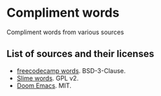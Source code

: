 # Compliment words

Compliment words from various sources

## List of sources and their licenses

- [freecodecamp words](https://github.com/freeCodeCamp/freeCodeCamp/blob/52c99823b84401cb7c173efb6020887f2d7d8be6/common/app/utils/words.json). BSD-3-Clause.
- [Slime words](https://github.com/slime/slime/blob/ee26c277fd7179e6690e72e9b0dfd877aa6cc107/slime.el). GPL v2.
- [Doom Emacs](https://github.com/doomemacs/doomemacs/blob/58fb83c98eac32fc77710ee2f6bcfb3a86f7b6fb/modules/ui/doom-quit/config.el). MIT.
